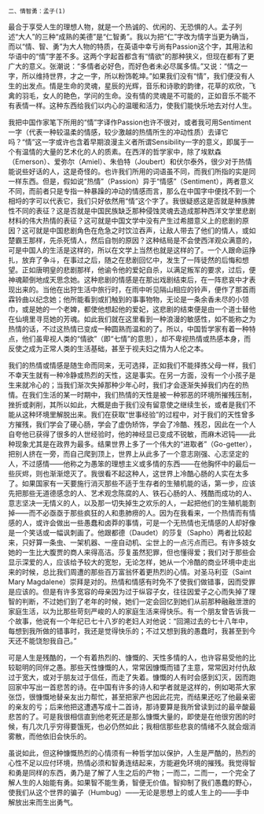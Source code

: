     二、情智勇：孟子(1) 

   最合于享受人生的理想人物，就是一个热诚的、优闲的、无恐惧的人。孟子列述“大人”的三种“成熟的美德”是“仁智勇”。我以为把“仁”字改为情字当更为确当，而以“情、智、勇”为大人物的特质，在英语中幸亏尚有Passion这个字，其用法和华语中的“情”字差不多。这两个字起首都含有“情欲”的那种狭义，但现在都有了更广大的意义。张潮说：“多情者必好色，而好色者未必尽属多情。”又说：“情之一字，所以维持世界，才之一字，所以粉饰乾坤。”如果我们没有“情”，我们便没有人生的出发点。情是生命的灵魂，星辰的光辉，音乐和诗歌的韵律，花草的欢欣，飞禽的羽毛，女人的艳色，学问的生命。没有情的灵魂是不可能的，正如音乐不能不有表情一样。这种东西给我们以内心的温暖和活力，使我们能快乐地去对付人生。

   我把中国作家笔下所用的“情”字译作Passion也许不很对，或者我可用Sentiment一字（代表一种较温柔的情感，较少激越的热情所生的冲动性质）去译它吗？“情”这一字或许也含着早期浪漫主义者所谓Sensibility一字的意义，即属于一个有温情的大量的艺术化的人的质素。在西洋的哲学家中，除了埃默森（Emerson）、爱弥尔（Amiel）、朱伯特（Joubert）和伏尔泰外，很少对于热情能说些好话的人，这是奇怪的。也许我们所用的词语虽不同，而我们所指的实是同一样东西。但是，假如说“热情”（Passion）异于“情感”（Sentiment），两者意义不同，而前者只是专指一种暴躁的冲动的情感而言，那么在中国字中便找不到一个相埒的字可以代表它，我们只好依然用“情”这个字了。我很疑惑这是否就是种族脾性不同的表征？这是否就是中国民族缺乏那种侵蚀灵魂去造成那种西洋文学里悲剧材料的伟大热情的表征？这可就是中国文学中没有产生过希腊意义上的悲剧的原因？这可就是中国悲剧角色在危急之时饮泣吞声，让敌人带去了他们的情人，或如楚霸王那样，先杀死情人，然后自刎的原因？这种结局是不会使西洋观众满意的，可是中国人的生活是这样的，所以在文学上当然也就是这样的了。一个人跟命运挣扎，放弃了争斗，在事过之后，随之在悲剧回忆中，发生了一阵徒然的后悔和想望。正如唐明皇的悲剧那样，他谕令他的爱妃自杀，以满足叛军的要求，过后，便神魂颠倒地成天思念她。这种悲剧的情感是在那出戏剧结束后，在一阵悲哀中才表现出来的。当他在出狩生活中旅行时，在雨中听见隔山相应的铃声，便作了那首雨霖铃曲以纪念她；他所能看到或扪触到的事事物物，无论是一条余香未尽的小领巾，或是她的一个老婢，都使他想起他的爱妃，这悲剧的结束便是由一个道士替他在仙境里寻觅她的芳魂。如此我们就在这里看到一种浪漫的敏感性，如不能称之为热情的话，不过这热情已变成一种圆熟而温和的了。所以，中国哲学家有着一种特点，他们虽卑视人类的“情欲”（即“七情”的意思），却不卑视热情或热感本身，而反使之成为正常人类的生活基础，甚至于视夫妇之情为人伦之本。

   我们的热情或情感是随生命而同来，无可选择，正如我们不能择拣父母一样，我们不幸天生就有一种冷静或热烈的天性，这是事实。在另一方面，没有一个小孩子是生来就冷心的；当我们渐次失掉那种少年心时，我们才会逐渐失掉我们内在的热情。在我们生活的某一时期中，我们热情的天性是被一种邪恶的环境所摧残压制，挫折或剥削，其所以如此，大概是由于我们没有留意使之继续生长，或者是我们不能从这种环境里解脱出来。我们在获取“世事经验”的过程中，对于我们的天性曾多方摧残，我们学会了硬心肠，学会了虚伪矫饰，学会了冷酷、残忍，因此在一个人自夸他已获得了很多的人世经验时，他的神经显已变成不锐敏，而麻木迟钝——此种现象尤其是在政界为最多。结果世界上多了一个伟大的“进取者”（Go-getter），把别人挤在一旁，而自己爬到顶上，世界上从此多了一个意志刚强、心志坚定的人，不过感情——他称之为愚笨的理想主义或多情的东西——在他胸怀中的最后一些灰烬，则也渐渐熄灭了。我很看不起这种人，这世界上冷酷心肠的人实在太多了。如果国家有一天要施行消灭那些不适于生存者的生殖机能的话，第一步，应该先把那些无道德感念的人、艺术观念陈腐的人、铁石心肠的人、残酷而成功的人、意志坚决一无情义的人，以及那一切失掉生之欢乐的人，一起把他们的生殖机能割掉——而不必亟亟于那些疯狂的人和患肺痨的人。因为在我看来，一个热情而有情感的人，或许会做出一些愚蠢和卤莽的事情，可是一个无热情也无情感的人却好像是一个笑话或一幅讽刺画了。他跟都德（Daudet）的莎复（Sapho）两者比较起来，只好算一条虫、一架机器、一座自动机、尘世上的一点污点而已。有许多妓女她的一生比大腹贾的商人来得高洁。莎复虽然犯罪，但也懂得爱；我们对于那些会显示深爱的人，应该给予较大的宽恕，无论怎样，她从一个冷酷的商业环境中走出来的时候，总比我们周遭的那些百万富翁怀着更热烈的心情。对圣马利亚（Saint Mary Magdalene）崇拜是对的。热情和情感有时免不了使我们做错事，因而受罪是应该的。但是有许多宽容的母亲因为过于纵容子女，往往因爱子之心而失掉了理智的判断，不过她们到了老年的时候，她们一定会回忆到她们从前那种融融泄泄的家庭生活，以为比那些苛刻严峻的人的家庭生活来得快乐。有一个朋友曾告诉我一个故事，他说有一个年纪已七十八岁的老妇人对他说：“回溯过去的七十八年中，每想到我所做的错事时，我还是觉得快乐的；不过又想到我的愚蠢时，我甚至到今天还不能饶恕我自己。”

   可是人生是残酷的，一个有着热烈的、慷慨的、天性多情的人，也许容易受他的比较聪明的同伴之愚。那些天性慷慨的人，常常因慷慨而错了主意，常常因对付仇敌过于宽大，或对于朋友过于信任，而走了失着。慷慨的人有时会感到幻灭，因而跑回家中写出一首悲苦的诗。在中国有许多的诗人和学者就是这样的，例如喝茶大家张岱，很慷慨地替亲友出力帮忙，甚至把家产也因此花完，而结果还吃了他最亲密的亲友的亏；后来他把这遭遇写成十二首诗，那诗要算是我所曾读到过的最辛酸最悲苦的了。可是我很相信直到他老死还是那么慷慨大量的，即使是在他很穷困的时候，有几次几乎穷得要饿死，也必仍然如此；我相信那些悲哀的情绪不久就会烟消雾散，而他依旧会快乐的。

   虽说如此，但这种慷慨热烈的心情须有一种哲学加以保护，人生是严酷的，热烈的心性不足以应付环境，热情必须和智勇连结起来，方能避免环境的摧残。我觉得智和勇是同样的东西，勇乃是了解了人生之后的产物；一而二，二而一，一个完全了解人生的人始能有勇。如果智不能生勇，智便无价值。智抑制了我们愚蠢的野心，使我们从这个世界的骗子（Humbug）——无论是思想上的或人生上的——手中解放出来而生出勇气。

